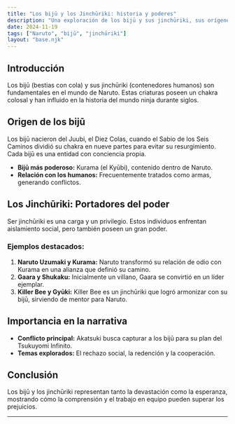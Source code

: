 ```yaml
---
title: "Los bijū y los Jinchūriki: historia y poderes"
description: "Una exploración de los bijū y sus jinchūriki, sus orígenes y el impacto en la narrativa de Naruto."
date: 2024-11-19
tags: ["Naruto", "bijū", "jinchūriki"]
layout: "base.njk"
---
```


## Introducción

Los bijū (bestias con cola) y sus jinchūriki (contenedores humanos) son fundamentales en el mundo de Naruto. Estas criaturas poseen un chakra colosal y han influido en la historia del mundo ninja durante siglos.

## Origen de los bijū

Los bijū nacieron del Juubi, el Diez Colas, cuando el Sabio de los Seis Caminos dividió su chakra en nueve partes para evitar su resurgimiento. Cada bijū es una entidad con conciencia propia.

- **Bijū más poderoso:** Kurama (el Kyūbi), contenido dentro de Naruto.
- **Relación con los humanos:** Frecuentemente tratados como armas, generando conflictos.

## Los Jinchūriki: Portadores del poder

Ser jinchūriki es una carga y un privilegio. Estos individuos enfrentan aislamiento social, pero también poseen un gran poder.

### Ejemplos destacados:
1. **Naruto Uzumaki y Kurama:** Naruto transformó su relación de odio con Kurama en una alianza que definió su camino.
2. **Gaara y Shukaku:** Inicialmente un villano, Gaara se convirtió en un líder ejemplar.
3. **Killer Bee y Gyūki:** Killer Bee es un jinchūriki que logró armonizar con su bijū, sirviendo de mentor para Naruto.

## Importancia en la narrativa

- **Conflicto principal:** Akatsuki busca capturar a los bijū para su plan del Tsukuyomi Infinito.
- **Temas explorados:** El rechazo social, la redención y la cooperación.

## Conclusión

Los bijū y los jinchūriki representan tanto la devastación como la esperanza, mostrando cómo la comprensión y el trabajo en equipo pueden superar los prejuicios.

---

